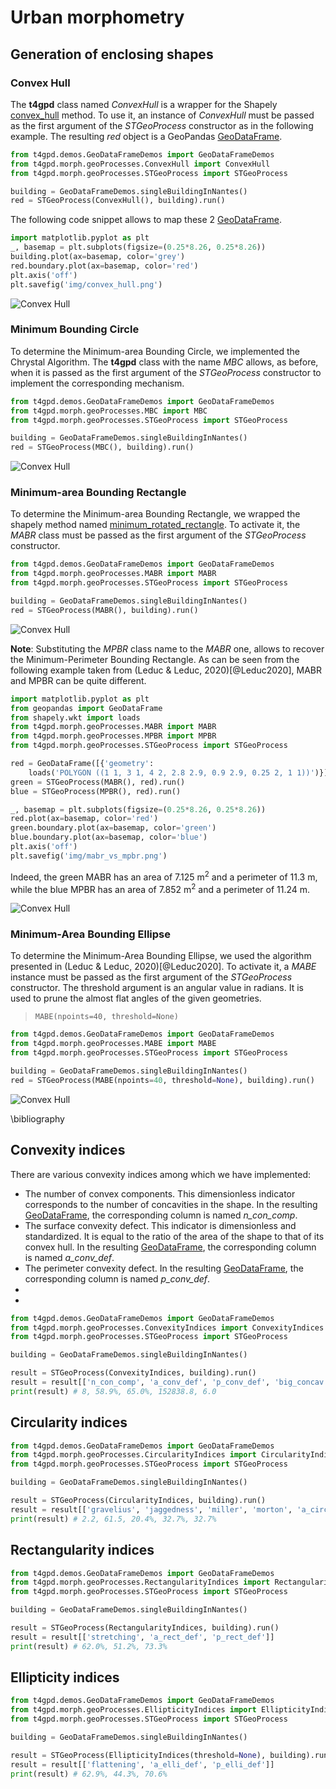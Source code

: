 # Urban morphometry
## Generation of enclosing shapes
### Convex Hull
The **t4gpd** class named _ConvexHull_ is a wrapper for the Shapely [convex_hull](https://shapely.readthedocs.io/en/stable/manual.html?highlight=convex%20hull#object.convex_hull) method. To use it, an instance of _ConvexHull_ must be passed as the first argument of the _STGeoProcess_ constructor as in the following example. The resulting _red_ object is a GeoPandas [GeoDataFrame](https://geopandas.org/docs/reference/api/geopandas.GeoDataFrame.html?highlight=geodataframe#geopandas.GeoDataFrame).

```python
from t4gpd.demos.GeoDataFrameDemos import GeoDataFrameDemos
from t4gpd.morph.geoProcesses.ConvexHull import ConvexHull
from t4gpd.morph.geoProcesses.STGeoProcess import STGeoProcess

building = GeoDataFrameDemos.singleBuildingInNantes()
red = STGeoProcess(ConvexHull(), building).run()
```

The following code snippet allows to map these 2 [GeoDataFrame](https://geopandas.org/docs/reference/api/geopandas.GeoDataFrame.html?highlight=geodataframe#geopandas.GeoDataFrame).

```python
import matplotlib.pyplot as plt
_, basemap = plt.subplots(figsize=(0.25*8.26, 0.25*8.26))
building.plot(ax=basemap, color='grey')
red.boundary.plot(ax=basemap, color='red')
plt.axis('off')
plt.savefig('img/convex_hull.png')
```

![Convex Hull](img/convex_hull.png)

### Minimum Bounding Circle
To determine the Minimum-area Bounding Circle, we implemented the Chrystal Algorithm. The **t4gpd** class with the name _MBC_ allows, as before, when it is passed as the first argument of the _STGeoProcess_ constructor to implement the corresponding mechanism.

```python
from t4gpd.demos.GeoDataFrameDemos import GeoDataFrameDemos
from t4gpd.morph.geoProcesses.MBC import MBC
from t4gpd.morph.geoProcesses.STGeoProcess import STGeoProcess

building = GeoDataFrameDemos.singleBuildingInNantes()
red = STGeoProcess(MBC(), building).run()
```

![Convex Hull](img/mbc.png)

### Minimum-area Bounding Rectangle
To determine the Minimum-area Bounding Rectangle, we wrapped the shapely method named [minimum_rotated_rectangle](https://shapely.readthedocs.io/en/latest/manual.html?highlight=minimum_rotated_rectangle#object.minimum_rotated_rectangle). To activate it, the _MABR_ class must be passed as the first argument of the _STGeoProcess_ constructor.

```python
from t4gpd.demos.GeoDataFrameDemos import GeoDataFrameDemos
from t4gpd.morph.geoProcesses.MABR import MABR
from t4gpd.morph.geoProcesses.STGeoProcess import STGeoProcess

building = GeoDataFrameDemos.singleBuildingInNantes()
red = STGeoProcess(MABR(), building).run()
```
![Convex Hull](img/mabr.png)

**Note**: Substituting the _MPBR_ class name to the _MABR_ one, allows to recover the Minimum-Perimeter Bounding Rectangle. As can be seen from the following example taken from (Leduc &amp; Leduc, 2020)[@Leduc2020], MABR and MPBR can be quite different.

```python
import matplotlib.pyplot as plt
from geopandas import GeoDataFrame
from shapely.wkt import loads
from t4gpd.morph.geoProcesses.MABR import MABR
from t4gpd.morph.geoProcesses.MPBR import MPBR
from t4gpd.morph.geoProcesses.STGeoProcess import STGeoProcess

red = GeoDataFrame([{'geometry': 
	loads('POLYGON ((1 1, 3 1, 4 2, 2.8 2.9, 0.9 2.9, 0.25 2, 1 1))')}])
green = STGeoProcess(MABR(), red).run()
blue = STGeoProcess(MPBR(), red).run()

_, basemap = plt.subplots(figsize=(0.25*8.26, 0.25*8.26))
red.plot(ax=basemap, color='red')
green.boundary.plot(ax=basemap, color='green')
blue.boundary.plot(ax=basemap, color='blue')
plt.axis('off')
plt.savefig('img/mabr_vs_mpbr.png')
```

Indeed, the green MABR has an area of 7.125 m<sup>2</sup> and a perimeter of 11.3 m, while the blue MPBR has an area of 7.852 m<sup>2</sup> and a perimeter of 11.24 m.

![Convex Hull](img/mabr_vs_mpbr.png)

### Minimum-Area Bounding Ellipse
To determine the Minimum-Area Bounding Ellipse, we used the algorithm presented in (Leduc &amp; Leduc, 2020)[@Leduc2020]. To activate it, a _MABE_ instance must be passed as the first argument of the _STGeoProcess_ constructor. The threshold argument is an angular value in radians. It is used to prune the almost flat angles of the given geometries.

> `MABE(npoints=40, threshold=None)`

```python
from t4gpd.demos.GeoDataFrameDemos import GeoDataFrameDemos
from t4gpd.morph.geoProcesses.MABE import MABE
from t4gpd.morph.geoProcesses.STGeoProcess import STGeoProcess

building = GeoDataFrameDemos.singleBuildingInNantes()
red = STGeoProcess(MABE(npoints=40, threshold=None), building).run()
```

![Convex Hull](img/mabe.png)

\bibliography

## Convexity indices
There are various convexity indices among which we have implemented:

  * The number of convex components. This dimensionless indicator corresponds to the number of concavities in the shape. In the resulting [GeoDataFrame](https://geopandas.org/docs/reference/api/geopandas.GeoDataFrame.html?highlight=geodataframe#geopandas.GeoDataFrame), the corresponding column is named _n_con_comp_.
  * The surface convexity defect. This indicator is dimensionless and standardized. It is equal to the ratio of the area of the shape to that of its convex hull. In the resulting [GeoDataFrame](https://geopandas.org/docs/reference/api/geopandas.GeoDataFrame.html?highlight=geodataframe#geopandas.GeoDataFrame), the corresponding column is named _a_conv_def_.
  * The perimeter convexity defect. In the resulting [GeoDataFrame](https://geopandas.org/docs/reference/api/geopandas.GeoDataFrame.html?highlight=geodataframe#geopandas.GeoDataFrame), the corresponding column is named _p_conv_def_.
  * 
  * 

```python
from t4gpd.demos.GeoDataFrameDemos import GeoDataFrameDemos
from t4gpd.morph.geoProcesses.ConvexityIndices import ConvexityIndices
from t4gpd.morph.geoProcesses.STGeoProcess import STGeoProcess

building = GeoDataFrameDemos.singleBuildingInNantes()

result = STGeoProcess(ConvexityIndices, building).run()
result = result[['n_con_comp', 'a_conv_def', 'p_conv_def', 'big_concav', 'small_conc']]
print(result) # 8, 58.9%, 65.0%, 152838.8, 6.0
```

## Circularity indices
```python
from t4gpd.demos.GeoDataFrameDemos import GeoDataFrameDemos
from t4gpd.morph.geoProcesses.CircularityIndices import CircularityIndices
from t4gpd.morph.geoProcesses.STGeoProcess import STGeoProcess

building = GeoDataFrameDemos.singleBuildingInNantes()

result = STGeoProcess(CircularityIndices, building).run()
result = result[['gravelius', 'jaggedness', 'miller', 'morton', 'a_circ_def']]
print(result) # 2.2, 61.5, 20.4%, 32.7%, 32.7%
```

## Rectangularity indices
```python
from t4gpd.demos.GeoDataFrameDemos import GeoDataFrameDemos
from t4gpd.morph.geoProcesses.RectangularityIndices import RectangularityIndices
from t4gpd.morph.geoProcesses.STGeoProcess import STGeoProcess

building = GeoDataFrameDemos.singleBuildingInNantes()

result = STGeoProcess(RectangularityIndices, building).run()
result = result[['stretching', 'a_rect_def', 'p_rect_def']]
print(result) # 62.0%, 51.2%, 73.3%
```

## Ellipticity indices
```python
from t4gpd.demos.GeoDataFrameDemos import GeoDataFrameDemos
from t4gpd.morph.geoProcesses.EllipticityIndices import EllipticityIndices
from t4gpd.morph.geoProcesses.STGeoProcess import STGeoProcess

building = GeoDataFrameDemos.singleBuildingInNantes()

result = STGeoProcess(EllipticityIndices(threshold=None), building).run()
result = result[['flattening', 'a_elli_def', 'p_elli_def']]
print(result) # 62.9%, 44.3%, 70.6%
```
